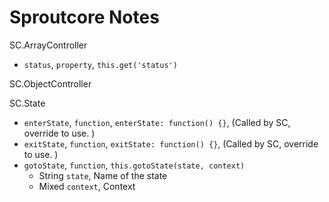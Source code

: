 Sproutcore Notes
================

SC.ArrayController
- `status`, `property`, `this.get('status')`


SC.ObjectController


SC.State
- `enterState`, `function`, `enterState: function() {}`, (Called by SC, override to use. )
- `exitState`, `function`, `exitState: function() {}`, (Called by SC, override to use. )
- `gotoState`, `function`, `this.gotoState(state, context)`
  - String `state`, Name of the state
  - Mixed `context`, Context

